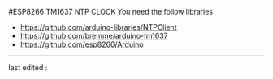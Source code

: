 #ESP8266 TM1637 NTP CLOCK
You need the follow libraries
- https://github.com/arduino-libraries/NTPClient
- https://github.com/bremme/arduino-tm1637
- https://github.com/esp8266/Arduino
---
last edited : 
